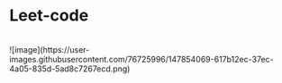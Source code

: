 # Leet-code
<br>
![image](https://user-images.githubusercontent.com/76725996/147854069-617b12ec-37ec-4a05-835d-5ad8c7267ecd.png)


